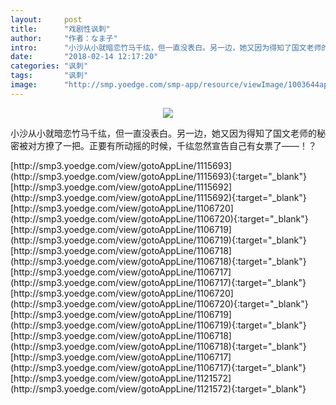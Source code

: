 ```yaml
---
layout:     post
title:      "戏剧性讽刺"
author:     "作者：なま子"
intro:      "小沙从小就暗恋竹马千纮，但一直没表白。另一边，她又因为得知了国文老师的秘密被对方撩了一把。正要有所动摇的时候，千纮忽然宣告自己有女票了——！？"
date:       "2018-02-14 12:17:20"
categories: "讽刺"
tags:       "讽刺"
image:      "http://smp.yoedge.com/smp-app/resource/viewImage/1003644appline.png"
---
```

<div style="text-align: center">
<p><img src="http://smp.yoedge.com/smp-app/resource/viewImage/1003644appline.png"/></p>
</div>
<p class="post-meta">
<span>小沙从小就暗恋竹马千纮，但一直没表白。另一边，她又因为得知了国文老师的秘密被对方撩了一把。正要有所动摇的时候，千纮忽然宣告自己有女票了——！？</span>
</p>
[http://smp3.yoedge.com/view/gotoAppLine/1115693](http://smp3.yoedge.com/view/gotoAppLine/1115693){:target="_blank"}
[http://smp3.yoedge.com/view/gotoAppLine/1115692](http://smp3.yoedge.com/view/gotoAppLine/1115692){:target="_blank"}
[http://smp3.yoedge.com/view/gotoAppLine/1106720](http://smp3.yoedge.com/view/gotoAppLine/1106720){:target="_blank"}
[http://smp3.yoedge.com/view/gotoAppLine/1106719](http://smp3.yoedge.com/view/gotoAppLine/1106719){:target="_blank"}
[http://smp3.yoedge.com/view/gotoAppLine/1106718](http://smp3.yoedge.com/view/gotoAppLine/1106718){:target="_blank"}
[http://smp3.yoedge.com/view/gotoAppLine/1106717](http://smp3.yoedge.com/view/gotoAppLine/1106717){:target="_blank"}
[http://smp3.yoedge.com/view/gotoAppLine/1106720](http://smp3.yoedge.com/view/gotoAppLine/1106720){:target="_blank"}
[http://smp3.yoedge.com/view/gotoAppLine/1106719](http://smp3.yoedge.com/view/gotoAppLine/1106719){:target="_blank"}
[http://smp3.yoedge.com/view/gotoAppLine/1106718](http://smp3.yoedge.com/view/gotoAppLine/1106718){:target="_blank"}
[http://smp3.yoedge.com/view/gotoAppLine/1106717](http://smp3.yoedge.com/view/gotoAppLine/1106717){:target="_blank"}
[http://smp3.yoedge.com/view/gotoAppLine/1121572](http://smp3.yoedge.com/view/gotoAppLine/1121572){:target="_blank"}


